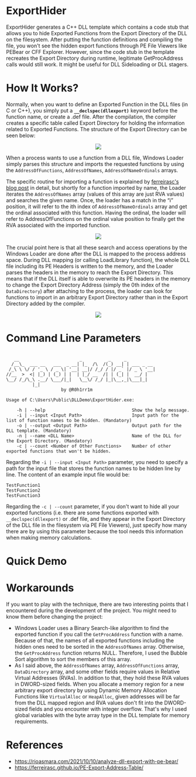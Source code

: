 # ExportHider
ExportHider generates a C++ DLL template which contains a code stub that allows you to hide Exported Functions from the Export Directory of the DLL on the filesystem. After putting the function definitions and compiling the file, you won't see the hidden export functions through PE File Viewers like PEBear or CFF Explorer. However, since the code stub in the template recreates the Export Directory during runtime, legitimate GetProcAddress calls would still work. It might be useful for DLL Sideloading or DLL stagers. 

# How It Works?
Normally, when you want to define an Exported Function in the DLL files (in C or C++), you simply put a **`__declspec(dllexport)`** keyword before the function name, or create a .def file. After the compilation, the compiler creates a specific table called Export Directory for holding the information related to Exported Functions. The structure of the Export Directory can be seen below:

<p align="center">
  <img src="https://github.com/frkngksl/ExportHider/assets/26549173/a1a80e2b-7946-46a5-bba8-be33cc760d88">
</p>

When a process wants to use a function from a DLL file, Windows Loader simply parses this structure and imports the requested functions by using the `AddressOfFunctions`, `AddressOfNames`, `AddressOfNameOrdinals` arrays. 

The specific routine for importing a function is explained by [ferreirasc's blog post](https://ferreirasc.github.io/PE-Export-Address-Table/) in detail, but shortly for a function imported by name, the Loader iterates the `AddressOfNames` array (values of this array are just RVA values) and searches the given name. Once, the loader has a match in the “i” position, it will refer to the ith index of `AddressOfNameOrdinals` array and get the ordinal associated with this function. Having the ordinal, the loader will refer to AddressOfFunctions on the ordinal value position to finally get the RVA associated with the imported function.

<p align="center">
  <img src="https://github.com/frkngksl/ExportHider/assets/26549173/59d616e4-f00d-4e07-8f17-2f319097945e">
</p>

The crucial point here is that all these search and access operations by the Windows Loader are done after the DLL is mapped to the process address space. During DLL mapping (or calling LoadLibrary function), the whole DLL file including its PE Headers is written to the memory, and the Loader parses the headers in the memory to reach the Export Directory. This means that if the DLL itself is able to overwrite its PE headers in the memory to change the Export Directory Address (simply the 0th index of the `DataDirectory`) after attaching to the process, the loader can look for functions to import in an arbitrary Export Directory rather than in the Export Directory added by the compiler.

<p align="center">
  <img src="https://github.com/frkngksl/ExportHider/assets/26549173/0c61aebe-5bc1-4e58-939a-bfdb0329c875">
</p>

# Command Line Parameters

```

   __                       _          _     _
  /__\_  ___ __   ___  _ __| |_  /\  /(_) __| | ___ _ __
 /_\ \ \/ / '_ \ / _ \| '__| __|/ /_/ / |/ _` |/ _ \ '__|
//__  >  <| |_) | (_) | |  | |_/ __  /| | (_| |  __/ |
\__/ /_/\_\ .__/ \___/|_|   \__\/ /_/ |_|\__,_|\___|_|
          |_|
                     by @R0h1rr1m

Usage of C:\Users\Public\DLLDemo\ExportHider.exe:

    -h | --help                                 Show the help message.
    -i | --input <Input Path>                   Input path for the list of function names to be hidden. (Mandatory)
    -o | --output <Output Path>                 Output path for the DLL template. (Mandatory)
    -n | --name <DLL Name>                      Name of the DLL for the Export Directory. (Mandatory)
    -c | --count <Number of Other Functions>    Number of other exported functions that won't be hidden.
```
Regarding the `-i | --input <Input Path>` parameter, you need to specify a path for the input file that stores the function names to be hidden line by line. The content of an example input file would be: 
```
TestFunction1
TestFunction2
TestFunction3
```

Regarding the `-c | --count` parameter, if you don't want to hide all your exported functions (i.e. there are some functions exported with `__declspec(dllexport)` or .def file, and they appear in the Export Directory of the DLL file in the filesystem via PE File Viewers), just specify how many there are by using this parameter because the tool needs this information when making memory calculations.

# Quick Demo

# Workarounds

If you want to play with the technique, there are two interesting points that I encountered during the development of the project. You might need to know them before changing the project:

- Windows Loader uses a Binary Search-like algorithm to find the exported function if you call the `GetProcAddress` function with a name. Because of that, the names of all exported functions including the hidden ones need to be sorted in the `AddressOfNames` array. Otherwise, the `GetProcAddress` function returns NULL. Therefore, I used the Bubble Sort algorithm to sort the members of this array.
- As I said above, the `AddressOfNames` array, `AddressOfFunctions` array, `DataDirectory` array, and some other fields require values in Relative Virtual Addresses (RVAs). In addition to that, they hold these RVA values in DWORD-sized fields. When you allocate a memory region for a new arbitrary export directory by using Dynamic Memory Allocation Functions like `VirtualAlloc` or `HeapAlloc`, given addresses will be far from the DLL mapped region and RVA values don't fit into the DWORD-sized fields and you encounter with integer overflow. That's why I used global variables with the byte array type in the DLL template for memory requirements.

# References
- https://rioasmara.com/2021/10/10/analyze-dll-export-with-pe-bear/
- https://ferreirasc.github.io/PE-Export-Address-Table/
